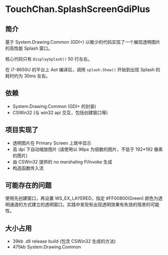 ﻿# TouchChan.SplashScreenGdiPlus

## 简介

基于 System.Drawing.Common (GDI+) 以极少的代码实现了一个展现透明图片的高性能 Splash 窗口。

核心代码只有 `DisplaySplash()` 50 行左右。

在 i7-8650U 的平台上 Aot 编译后，调用 `splash.Show()` 开始到出现 Splash 的耗时约为 30ms 左右。

## 依赖

* System.Drawing.Common (GDI+ 的封装)
* CSWin32 (与 win32 api 交互，包括创建窗口等)

## 项目实现了

* 透明图片在 Primary Screen 上居中显示
* 高 dpi 下自动缩放图片 (请使用以 96px 为倍数的图片，不低于 192*192 像素的图片)
* 由 CSWin32 提供的 no marshaling P/Invoke 生成
* 构造函数传入流

## 可能存在的问题

使用先创建窗口，再设置 WS_EX_LAYERED，指定 #FF00800(Green) 颜色为透明通道的方式建立的透明窗口。实践中发现有出现透明效果有失效的情景的可能性。

## 大小占用

* 39kb .dll release build (包含 CSWin32 生成的方法)
* 475kb System.Drawing.Common
